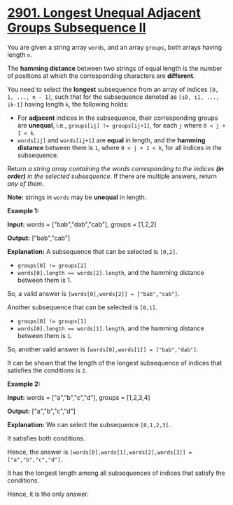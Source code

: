# [2901. Longest Unequal Adjacent Groups Subsequence II](https://leetcode.com/problems/longest-unequal-adjacent-groups-subsequence-ii/)

You are given a string array  `words`, and an array  `groups`, both arrays having length  `n`.

The  **hamming distance**  between two strings of equal length is the number of positions at which the corresponding characters are  **different**.

You need to select the  **longest**  subsequence  from an array of indices  `[0, 1, ..., n - 1]`, such that for the subsequence denoted as  `[i0, i1, ..., ik-1]`  having length  `k`, the following holds:

-   For  **adjacent**  indices in the subsequence, their corresponding groups are  **unequal**, i.e.,  `groups[ij] != groups[ij+1]`, for each  `j`  where  `0 < j + 1 < k`.
-   `words[ij]`  and  `words[ij+1]`  are  **equal**  in length, and the  **hamming distance**  between them is  `1`, where  `0 < j + 1 < k`, for all indices in the subsequence.

Return  _a string array containing the words corresponding to the indices  **(in order)**  in the selected subsequence_. If there are multiple answers, return  _any of them_.

**Note:**  strings in  `words`  may be  **unequal**  in length.

**Example 1:**

**Input:** words = ["bab","dab","cab"], groups = [1,2,2]

**Output:** ["bab","cab"]

**Explanation:** A subsequence that can be selected is  `[0,2]`.

-   `groups[0] != groups[2]`
-   `words[0].length == words[2].length`, and the hamming distance between them is 1.

So, a valid answer is  `[words[0],words[2]] = ["bab","cab"]`.

Another subsequence that can be selected is  `[0,1]`.

-   `groups[0] != groups[1]`
-   `words[0].length == words[1].length`, and the hamming distance between them is  `1`.

So, another valid answer is  `[words[0],words[1]] = ["bab","dab"]`.

It can be shown that the length of the longest subsequence of indices that satisfies the conditions is  `2`.

**Example 2:**

**Input:** words = ["a","b","c","d"], groups = [1,2,3,4]

**Output:** ["a","b","c","d"]

**Explanation:** We can select the subsequence  `[0,1,2,3]`.

It satisfies both conditions.

Hence, the answer is  `[words[0],words[1],words[2],words[3]] = ["a","b","c","d"]`.

It has the longest length among all subsequences of indices that satisfy the conditions.

Hence, it is the only answer.
